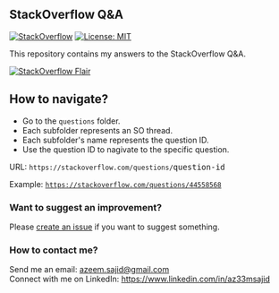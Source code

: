 ## StackOverflow Q&A

[![StackOverflow](https://img.shields.io/stackexchange/stackoverflow/r/7670262?color=brightgreen&label=StackOverflow&logo=stackoverflow&logoColor=white&style=flat-square)](https://stackoverflow.com/users/7670262)
[![License: MIT](https://img.shields.io/badge/License-MIT-brightgreen.svg?style=flat-square)](https://github.com/iamAzeem/stackoverflow/blob/master/LICENSE)

This repository contains my answers to the StackOverflow Q&A.

[![StackOverflow Flair](https://stackoverflow.com/users/flair/7670262.png?theme=dark)](https://stackoverflow.com/users/7670262/azeem)

## How to navigate?

- Go to the `questions` folder.
- Each subfolder represents an SO thread.
- Each subfolder's name represents the question ID.
- Use the question ID to nagivate to the specific question.

URL: `https://stackoverflow.com/questions/`<kbd>question-id</kbd>

Example: [`https://stackoverflow.com/questions/44558568`](https://stackoverflow.com/questions/44558568/)

### Want to suggest an improvement?

Please [create an issue](https://github.com/iamAzeem/stackoverflow/issues/new/choose) if you want to suggest something.

### How to contact me?

Send me an email: azeem.sajid@gmail.com  
Connect with me on LinkedIn: https://www.linkedin.com/in/az33msajid
